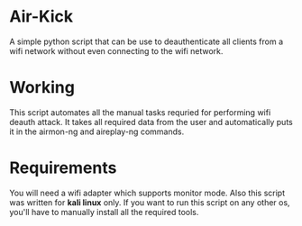# Air-Kick
A simple python script that can be use to deauthenticate all clients from a wifi network without even connecting to the wifi network.
# Working
This script automates all the manual tasks requried for performing wifi deauth attack. It takes all required data from the user and automatically puts it in the airmon-ng and aireplay-ng commands.
# Requirements 
You will need a wifi adapter which supports monitor mode. Also this script was written for <b>kali linux</b> only. If you want to run this script on any other os, you'll have to manually install all the required tools.
